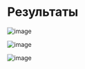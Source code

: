 # Результаты 

![image](https://github.com/esinkirill/thread_practice_5/assets/78916798/36b8438f-674d-4f9f-b342-4c6bc7255aa8)


![image](https://github.com/esinkirill/thread_practice_5/assets/78916798/dfc90b91-f478-4802-aed8-fa645a087a86)

![image](https://github.com/esinkirill/thread_practice_5/assets/78916798/3a54958a-24b5-4b4a-acb6-c04197e3a593)

